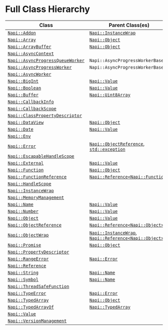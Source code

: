 # Full Class Hierarchy

| Class                                | Parent Class(es)                                              |
| ------------------------------------ | ------------------------------------------------------------- |
| [`Napi::Addon`][]                    | [`Napi::InstanceWrap`][]                                      |
| [`Napi::Array`][]                    | [`Napi::Object`][]                                            |
| [`Napi::ArrayBuffer`][]              | [`Napi::Object`][]                                            |
| [`Napi::AsyncContext`][]             |                                                               |
| [`Napi::AsyncProgressQueueWorker`][] | `Napi::AsyncProgressWorkerBase`                               |
| [`Napi::AsyncProgressWorker`][]      | `Napi::AsyncProgressWorkerBase`                               |
| [`Napi::AsyncWorker`][]              |                                                               |
| [`Napi::BigInt`][]                   | [`Napi::Value`][]                                             |
| [`Napi::Boolean`][]                  | [`Napi::Value`][]                                             |
| [`Napi::Buffer`][]                   | [`Napi::Uint8Array`][]                                        |
| [`Napi::CallbackInfo`][]             |                                                               |
| [`Napi::CallbackScope`][]            |                                                               |
| [`Napi::ClassPropertyDescriptor`][]  |                                                               |
| [`Napi::DataView`][]                 | [`Napi::Object`][]                                            |
| [`Napi::Date`][]                     | [`Napi::Value`][]                                             |
| [`Napi::Env`][]                      |                                                               |
| [`Napi::Error`][]                    | [`Napi::ObjectReference`][], [`std::exception`][]             |
| [`Napi::EscapableHandleScope`][]     |                                                               |
| [`Napi::External`][]                 | [`Napi::Value`][]                                             |
| [`Napi::Function`][]                 | [`Napi::Object`][]                                            |
| [`Napi::FunctionReference`][]        | [`Napi::Reference<Napi::Function>`][]                         |
| [`Napi::HandleScope`][]              |                                                               |
| [`Napi::InstanceWrap`][]             |                                                               |
| [`Napi::MemoryManagement`][]         |                                                               |
| [`Napi::Name`][]                     | [`Napi::Value`][]                                             |
| [`Napi::Number`][]                   | [`Napi::Value`][]                                             |
| [`Napi::Object`][]                   | [`Napi::Value`][]                                             |
| [`Napi::ObjectReference`][]          | [`Napi::Reference<Napi::Object>`][]                           |
| [`Napi::ObjectWrap`][]               | [`Napi::InstanceWrap`][], [`Napi::Reference<Napi::Object>`][] |
| [`Napi::Promise`][]                  | [`Napi::Object`][]                                            |
| [`Napi::PropertyDescriptor`][]       |                                                               |
| [`Napi::RangeError`][]               | [`Napi::Error`][]                                             |
| [`Napi::Reference`]                  |                                                               |
| [`Napi::String`][]                   | [`Napi::Name`][]                                              |
| [`Napi::Symbol`][]                   | [`Napi::Name`][]                                              |
| [`Napi::ThreadSafeFunction`][]       |                                                               |
| [`Napi::TypeError`][]                | [`Napi::Error`][]                                             |
| [`Napi::TypedArray`][]               | [`Napi::Object`][]                                            |
| [`Napi::TypedArrayOf`][]             | [`Napi::TypedArray`][]                                        |
| [`Napi::Value`][]                    |                                                               |
| [`Napi::VersionManagement`][]        |                                                               |

[`napi::addon`]: ./addon.md
[`napi::array`]: ./array.md
[`napi::arraybuffer`]: ./array_buffer.md
[`napi::asynccontext`]: ./async_context.md
[`napi::asyncprogressqueueworker`]: ./async_worker_variants.md#asyncprogressqueueworker
[`napi::asyncprogressworker`]: ./async_worker_variants.md#asyncprogressworker
[`napi::asyncworker`]: ./async_worker.md
[`napi::bigint`]: ./bigint.md
[`napi::boolean`]: ./boolean.md
[`napi::buffer`]: ./buffer.md
[`napi::callbackinfo`]: ./callbackinfo.md
[`napi::callbackscope`]: ./callback_scope.md
[`napi::classpropertydescriptor`]: ./class_property_descriptor.md
[`napi::dataview`]: ./dataview.md
[`napi::date`]: ./date.md
[`napi::env`]: ./env.md
[`napi::error`]: ./error.md
[`napi::escapablehandlescope`]: ./escapable_handle_scope.md
[`napi::external`]: ./external.md
[`napi::function`]: ./function.md
[`napi::functionreference`]: ./function_reference.md
[`napi::handlescope`]: ./handle_scope.md
[`napi::instancewrap`]: ./instance_wrap.md
[`napi::memorymanagement`]: ./memory_management.md
[`napi::name`]: ./name.md
[`napi::number`]: ./number.md
[`napi::object`]: ./object.md
[`napi::objectreference`]: ./object_reference.md
[`napi::objectwrap`]: ./object_wrap.md
[`napi::promise`]: ./promise.md
[`napi::propertydescriptor`]: ./property_descriptor.md
[`napi::rangeerror`]: ./range_error.md
[`napi::reference`]: ./reference.md
[`napi::reference<napi::function>`]: ./reference.md
[`napi::reference<napi::object>`]: ./reference.md
[`napi::string`]: ./string.md
[`napi::symbol`]: ./symbol.md
[`napi::threadsafefunction`]: ./thread_safe_function.md
[`napi::typeerror`]: ./type_error.md
[`napi::typedarray`]: ./typed_array.md
[`napi::typedarrayof`]: ./typed_array_of.md
[`napi::uint8array`]: ./typed_array_of.md
[`napi::value`]: ./value.md
[`napi::versionmanagement`]: ./version_management.md
[`std::exception`]: http://cplusplus.com/reference/exception/exception/
